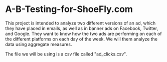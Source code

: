 # A-B-Testing-for-ShoeFly.com

This project is intended to analyze two different versions of an ad, which they have placed in emails, as well as in banner ads on Facebook, Twitter, and Google. They want to know how the two ads are performing on each of the different platforms on each day of the week. We will them analyze the data using aggregate measures.

The file we will be using is a csv file called "ad_clicks.csv".
